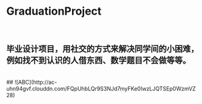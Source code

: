 # GraduationProject
</br>

## 毕业设计项目，用社交的方式来解决同学间的小困难，例如找不到认识的人借东西、数学题目不会做等等。  
</br>
## ![ABC](http://ac-uhn94gvf.clouddn.com/FQpUhbLQr9S3NJd7myFKe0IwzLJQTSEp0WzmVZ28)
</br>
